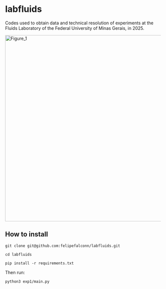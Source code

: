 # labfluids
Codes used to obtain data and technical resolution of experiments at the Fluids Laboratory of the Federal University of Minas Gerais, in 2025.

<img width="1000" height="600" alt="Figure_1" src="https://github.com/user-attachments/assets/a2d0aff4-0cae-4b1f-a03f-3c816e4faa20" />

## How to install

```
git clone git@github.com:felipefalconn/labfluids.git
```
```
cd labfluids
```
```
pip install -r requirements.txt
```

Then run:

```
python3 exp1/main.py
```
